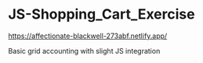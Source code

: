 # JS-Shopping_Cart_Exercise

https://affectionate-blackwell-273abf.netlify.app/

Basic grid accounting with slight JS integration
